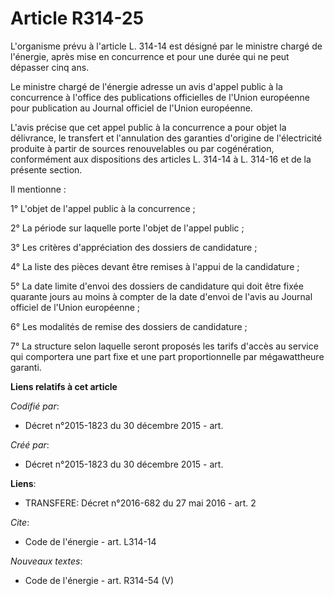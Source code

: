 # Article R314-25

L'organisme prévu à l'article L. 314-14 est désigné par le ministre chargé de l'énergie, après mise en concurrence et pour
une durée qui ne peut dépasser cinq ans. 

Le ministre chargé de l'énergie adresse un avis d'appel public à la concurrence à l'office des publications officielles de
l'Union européenne pour publication au Journal officiel de l'Union européenne. 

L'avis précise que cet appel public à la concurrence a pour objet la délivrance, le transfert et l'annulation des garanties
d'origine de l'électricité produite à partir de sources renouvelables ou par cogénération, conformément aux dispositions des
articles L. 314-14 à L. 314-16 et de la présente section. 

Il mentionne : 

1° L'objet de l'appel public à la concurrence ; 

2° La période sur laquelle porte l'objet de l'appel public ; 

3° Les critères d'appréciation des dossiers de candidature ; 

4° La liste des pièces devant être remises à l'appui de la candidature ; 

5° La date limite d'envoi des dossiers de candidature qui doit être fixée quarante jours au moins à compter de la date
d'envoi de l'avis au Journal officiel de l'Union européenne ; 

6° Les modalités de remise des dossiers de candidature ; 

7° La structure selon laquelle seront proposés les tarifs d'accès au service qui comportera une part fixe et une part
proportionnelle par mégawattheure garanti.

**Liens relatifs à cet article**

_Codifié par_:

  - Décret n°2015-1823 du 30 décembre 2015 - art.

_Créé par_:

  - Décret n°2015-1823 du 30 décembre 2015 - art.

**Liens**:

  - TRANSFERE: Décret n°2016-682 du 27 mai 2016 - art. 2

_Cite_:

  - Code de l'énergie - art. L314-14

_Nouveaux textes_:

  - Code de l'énergie - art. R314-54 (V)
